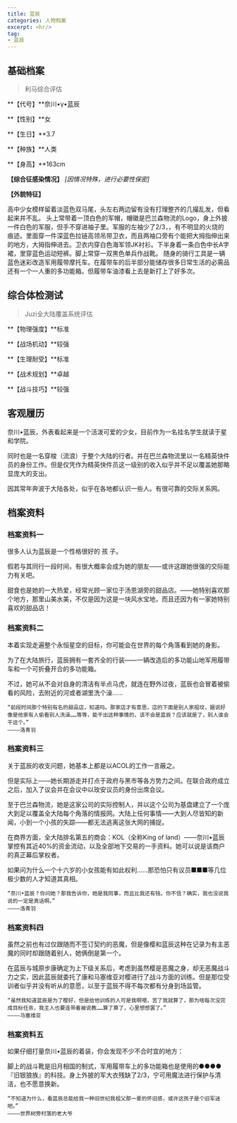 ```yaml
---
title: 蓝辰
categories: 人物档案
excerpt: <hr/>
tag:
- 蓝辰
---
```


## 基础档案

> 利马综合评估

**【代号】**奈川•γ•蓝辰

**【性别】**女

**【生日】**3.7

**【种族】**人类

**【身高】**163cm

**【综合征感染情况】** *[因情况特殊，进行必要性保密]*

**【外貌特征】**

高中少女模样留着淡蓝色双马尾，头左右两边留有没有打理整齐的几撮乱发，但看起来并不乱。
头上常带着一顶白色的军帽，帽徽是巴兰森物流的Logo，身上外披一件白色的军服，但手不穿进袖子里。军服的左袖少了2/3，，有不明显的火烧的痕迹。里面穿一件深蓝色拉链高领吊带卫衣，而且两袖口旁有个能把大拇指伸出来的地方，大拇指伸进去。卫衣内穿白色海军领JK衬衫。下半身着一条白色中长A字裙，里穿蓝色运动短裤。脚上常穿一双黑色单兵作战靴。
随身的骑行工具是一辆蓝色迷彩改造军用履带摩托车。在履带车的后半部分能储存很多日常生活的必需品还有一个一人重的多功能箱。但履带车油漆看上去是新打上了好多次。

## 综合体检测试

> Juzi全大陆覆盖系统评估

**【物理强度】**标准

**【战场机动】**较强

**【生理耐受】**标准

**【战术规划】**卓越

**【战斗技巧】**较强

## 客观履历

奈川•蓝辰，外表看起来是一个活泼可爱的少女，目前作为一名挂名学生就读于星和学院。

同时也是一名穿梭（流浪）于整个大陆的行者。并在巴兰森物流里以一名精英快件员的身份工作。但是仅凭作为精英快件员这一级别的收入似乎并不足以覆盖她那略显庞大的支出。

因其常年奔波于大陆各处，似乎在各地都认识一些人。有很可靠的交际关系网。

## 档案资料

### 档案资料一
很多人认为蓝辰是一个性格很好的 孩 子。

假若与其同行一段时间，有很大概率会成为她的朋友——或许这跟她很强的交际能力有关吧。

甜食也是她的一大热爱，经常光顾一家位于汤恩湖旁的甜品店。——她特别喜欢那个地方，那里山美水美，不仅是因为这是一块风水宝地，而且还因为有一家她特别喜欢的甜品店！

### 档案资料二
本着实现走遍整个永恒星空的目标，你可能会在世界的每个角落看到她的身影。

为了在大陆旅行，蓝辰拥有一套齐全的行装——一辆改造后的多功能山地军用履带车和一个可折叠开合的多功能箱。

不过，她可从不会对自身的清洁有半点马虎，就连在野外过夜，蓝辰也会冒着被偷看的风险，去附近的河或者湖里洗个澡……

```
“前段时间那个特别有名的甜品店，知道吗。那家店才有意思，店的下面是别人家祖坟，据说好像是他家有人偷看别人洗澡……等等，能干出这种事情的，该不会是蓝辰？应该就是了，别人谁会干这个。”
————洛青羽
```

### 档案资料三

关于蓝辰的收支问题，她基本上都是以ACOL的工作一言蔽之。

但是实际上——她长期游走并打点于政府与黑市等各方势力之间。在联合政府成立之后，加入了议会并在会议中以玫安议员的身份出席会议。

至于巴兰森物流，她是这家公司的实际控制人，并以这个公司为基盘建立了一个庞大到足以覆盖全大陆每个角落的情报网。大陆上任何事情——大到人尽皆知的新闻，小到一个小孩的失踪——都无法逃离这张大网的捕捉。

在商界方面，全大陆排名第五的商会：KOL（全称King of land）——奈川•蓝辰掌控有其近40%的资金流动，以及全部地下交易的一手资料。她可以说是该商户的真正幕后掌权者。

如果问为什么一个十六岁的小女孩能有如此权利……那恐怕只有议员■■■等几位极少数的人才知道其真相。

```
“奈川•蓝辰？你问她？那我告诉你，她是我同事，而且比我还有钱。你不信？确实，我也没说我说的一定是真话啊。”
————洛青羽
```

### 档案资料四

虽然之前也有过仅跟随而不签订契约的恶魔，但是像樱和蓝辰这种在记录为有主恶魔的同时却跟随着别人，她俩倒是第一个。

在蓝辰与城原步康确定为上下级关系后，考虑到虽然樱是恶魔之身，却无恶魔战斗力之实，因此蓝辰就委托了康和马塞维亚对樱进行了战斗方面的训练。但是那位受训者似乎并没有听从的意愿，以至于蓝辰不得不每次都有分身到场监管。

```
“虽然我知道蓝辰是为了樱好，但是给他训练的人可是我啊喂，苦了我就算了，那为啥每次没完成目标任务，我主人也要连带着被说教……算了算了，心里想想罢了。”
————马塞维亚
```

### 档案资料五

如果仔细打量奈川•蓝辰的着装，你会发现不少不合时宜的地方：

脚上的战斗靴是旧月相国的制式，军用履带车上的多功能箱也是使用的●●●●『旧银狼族』的科技。身上外披的军大衣残缺了2/3，宁可用魔法进行保护与清洁，也不愿意换新。

```
“不知道为什么，看蓝辰总能给我一种旧世纪我祖父那一辈的怀旧感，或许这孩子是个旧军迷吧。”
————世界树旁村落的老大爷
```
